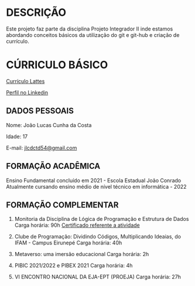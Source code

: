 # DESCRIÇÃO

Este projeto faz parte da disciplina Projeto Integrador II inde estamos abordando conceitos básicos da utilização do git e git-hub e criação de currículo.

# CÚRRICULO BÁSICO

[Currículo Lattes](http://lattes.cnpq.br/2827259245658917)

[Perfil no Linkedin](www.linkedin.com/in/joão-lucas-cunha-da-costa-899b682bb)

## DADOS PESSOAIS

Nome: João Lucas Cunha da Costa

Idade: 17

E-mail: jlcdctd54@gmail.com

## FORMAÇÃO ACADÊMICA

Ensino Fundamental concluído em 2021 - Escola Estadual João Conrado
Atualmente cursando ensino médio de nível técnico em informática - 2022

## FORMAÇÃO COMPLEMENTAR

1. Monitoria da Disciplina de Lógica de Programação e Estrutura de Dados
Carga horária: 90h
[Certificado referente a atividade](Certificado-1.pdf)

2. Clube de Programação: Dividindo Códigos, Multiplicando Ideaias, do IFAM - Campus Eirunepé
Carga horária: 40h

3. Metaverso: uma imersão educacional
Carga horária: 2h

4. PIBIC 2021/2022 e PIBEX 2021
Carga horária: 4h

5. VI ENCONTRO NACIONAL DA EJA-EPT (PROEJA)
Carga horária: 27h
